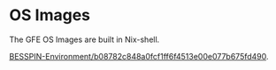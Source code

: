 # OS Images

The GFE OS Images are built in Nix-shell.

[BESSPIN-Environment/b08782c848a0fcf1ff6f4513e00e077b675fd490](https://github.com/GaloisInc/BESSPIN-Environment/commit/b08782c848a0fcf1ff6f4513e00e077b675fd490).
